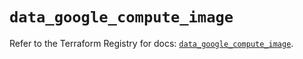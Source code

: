 # `data_google_compute_image`

Refer to the Terraform Registry for docs: [`data_google_compute_image`](https://registry.terraform.io/providers/hashicorp/google/6.19.0/docs/data-sources/compute_image).
